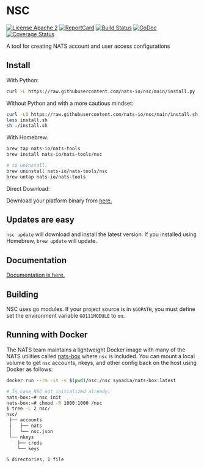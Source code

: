 # NSC

[![License Apache 2](https://img.shields.io/badge/License-Apache2-blue.svg)](https://www.apache.org/licenses/LICENSE-2.0)
[![ReportCard](https://goreportcard.com/badge/nats-io/nsc)](https://goreportcard.com/report/nats-io/nsc)
[![Build Status](https://travis-ci.org/nats-io/nsc.svg?branch=master)](http://travis-ci.org/nats-io/nsc)
[![GoDoc](http://godoc.org/github.com/nats-io/nsc?status.svg)](http://godoc.org/github.com/nats-io/nsc)
[![Coverage Status](https://coveralls.io/repos/github/nats-io/nsc/badge.svg?branch=master&service=github)](https://coveralls.io/github/nats-io/nsc?branch=master)

A tool for creating NATS account and user access configurations

## Install

With Python:

```bash
curl -L https://raw.githubusercontent.com/nats-io/nsc/main/install.py | python
```

Without Python and with a more cautious mindset:

```bash
curl -LO https://raw.githubusercontent.com/nats-io/nsc/main/install.sh
less install.sh
sh ./install.sh
```

With Homebrew:

```bash
brew tap nats-io/nats-tools
brew install nats-io/nats-tools/nsc

# to uninstall:
brew uninstall nats-io/nats-tools/nsc
brew untap nats-io/nats-tools
```

Direct Download:

Download your platform binary from
[here.](https://github.com/nats-io/nsc/releases/latest)

## Updates are easy

`nsc update` will download and install the latest version. If you installed
using Homebrew, `brew update` will update.

## Documentation

[Documentation is here.](https://nats-io.github.io/nsc/)

## Building

NSC uses go modules. If your project source is in `$GOPATH`, you must define set
the environment variable `GO111MODULE` to `on`.

## Running with Docker

The NATS team maintains a lightweight Docker image with many of the NATS
utilities called [nats-box](https://github.com/nats-io/nats-box) where `nsc` is
included. You can mount a local volume to get `nsc` accounts, nkeys, and other
config back on the host using Docker as follows:

```sh
docker run --rm -it -v $(pwd)/nsc:/nsc synadia/nats-box:latest

# In case NSC not initialized already:
nats-box:~# nsc init
nats-box:~# chmod -R 1000:1000 /nsc
$ tree -L 2 nsc/
nsc/
 ├── accounts
 │   ├── nats
 │   └── nsc.json
 └── nkeys
    ├── creds
    └── keys

5 directories, 1 file
```